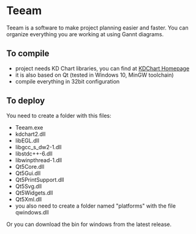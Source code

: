 # __Teeam__

Teeam is a software to make project planning easier and faster.
You can organize everything you are working at using Gannt diagrams.

## To compile

 - project needs KD Chart libraries, you can find at [KDChart Homepage](https://www.kdab.com/development-resources/qt-tools/kd-chart/)
 - it is also based on Qt (tested in Windows 10, MinGW toolchain)
 - compile everything in 32bit configuration

## To deploy

You need to create a folder with this files:

 - Teeam.exe
 - kdchart2.dll
 - libEGL.dll
 - libgcc_s_dw2-1.dll
 - libstdc++-6.dll
 - libwinpthread-1.dll
 - Qt5Core.dll
 - Qt5Gui.dll
 - Qt5PrintSupport.dll
 - Qt5Svg.dll
 - Qt5Widgets.dll
 - Qt5Xml.dll
 - you also need to create a folder named "platforms" with the file qwindows.dll
 
 Or you can download the bin for windows from the latest release.
